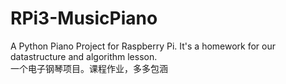 # RPi3-MusicPiano

A Python Piano Project for Raspberry Pi. It's a homework for our datastructure and algorithm lesson.<br>
一个电子钢琴项目。课程作业，多多包涵
